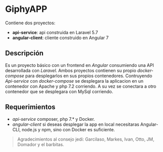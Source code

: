 # GiphyAPP

Contiene dos proyectos:
* **api-service**: api construida en Laravel 5.7
* **angular-client**: cliente construido en Angular 7

## Descripción

Es un proyecto básico con un frontend en *Angular* consumiendo una API desarrollada con *Laravel*. Ambos proyectos contienen su propio *docker-compose* para desplegarlos en sus propios contenedores.
Contruyendo *Api-service* con *docker-compose* se desplegara la aplicacion en un contenedor con Apache y php 7.2 corriendo. A su vez se conectara a otro contenedor que se desplegara con MySql corriendo.

## Requerimientos

* *api-service* composer, php 7.* y Docker.
* *angular-client* si deseas desplegar la app en local necesitaras Angular-CLI, node.js y npm, sino con Docker es suficiente.
 
> Agradecimientos al consejo jedi: Garcilaso, Markes, Ivan, Otto, JM, Domador y el barbitas.
